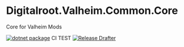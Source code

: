 # Digitalroot.Valheim.Common.Core
Core for Valheim Mods

[![dotnet package](https://github.com/Digitalroot-Valheim/Digitalroot.Valheim.Common.Core/actions/workflows/publish.yml/badge.svg)](https://github.com/Digitalroot-Valheim/Digitalroot.Valheim.Common.Core/actions/workflows/publish.yml)
CI
TEST
[![Release Drafter](https://github.com/Digitalroot-Valheim/Digitalroot.Valheim.Common.Core/actions/workflows/drafter.yml/badge.svg)](https://github.com/Digitalroot-Valheim/Digitalroot.Valheim.Common.Core/actions/workflows/drafter.yml)
